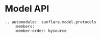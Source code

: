 # Model API

```{eval-rst}
.. automodule:: sunflare.model.protocols
    :members:
    :member-order: bysource
```
